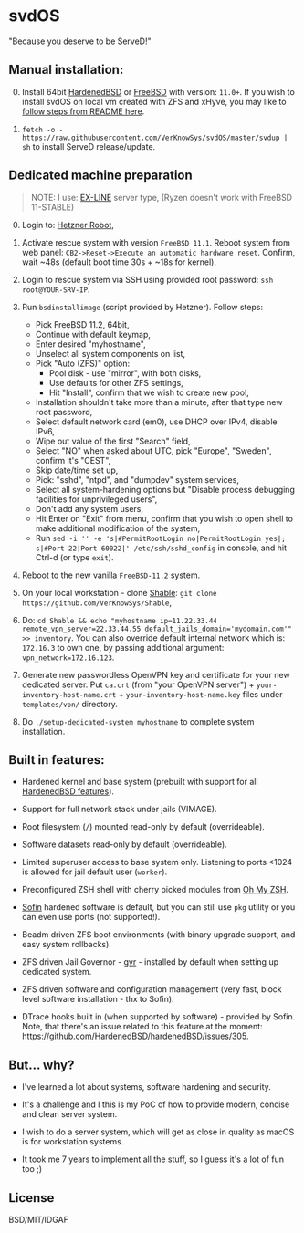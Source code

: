svdOS
=========

"Because you deserve to be ServeD!"


## Manual installation:

0. Install 64bit [HardenedBSD](https://hardenedbsd.org/) or [FreeBSD](https://www.freebsd.org/) with version: `11.0+`. If you wish to install svdOS on local vm created with ZFS and xHyve, you may like to [follow steps from README here](https://github.com/VerKnowSys/xhyve).

1. `fetch -o - https://raw.githubusercontent.com/VerKnowSys/svdOS/master/svdup | sh` to install ServeD release/update.


## Dedicated machine preparation

> NOTE: I use: [EX-LINE](https://www.hetzner.com/dedicated-rootserver/matrix-ex) server type, (Ryzen doesn't work with FreeBSD 11-STABLE)

0. Login to: [Hetzner Robot](https://robot.your-server.de/),

1. Activate rescue system with version `FreeBSD 11.1`. Reboot system from web panel: `CB2->Reset->Execute an automatic hardware reset`. Confirm, wait ~48s (default boot time 30s + ~18s for kernel).

2. Login to rescue system via SSH using provided root password: `ssh root@YOUR-SRV-IP`.

3. Run `bsdinstallimage` (script provided by Hetzner). Follow steps:
    - Pick FreeBSD 11.2, 64bit,
    - Continue with default keymap,
    - Enter desired "myhostname",
    - Unselect all system components on list,
    - Pick "Auto (ZFS)" option:
        - Pool disk - use "mirror", with both disks,
        - Use defaults for other ZFS settings,
        - Hit "Install", confirm that we wish to create new pool,
    - Installation shouldn't take more than a minute, after that type new root password,
    - Select default network card (em0), use DHCP over IPv4, disable IPv6,
    - Wipe out value of the first "Search" field,
    - Select "NO" when asked about UTC, pick "Europe", "Sweden", confirm it's "CEST",
    - Skip date/time set up,
    - Pick: "sshd", "ntpd", and "dumpdev" system services,
    - Select all system-hardening options but "Disable process debugging facilities for unprivileged users",
    - Don't add any system users,
    - Hit Enter on "Exit" from menu, confirm that you wish to open shell to make additional modification of the system,
    - Run `sed -i '' -e 's|#PermitRootLogin no|PermitRootLogin yes|; s|#Port 22|Port 60022|' /etc/ssh/sshd_config` in console, and hit Ctrl-d (or type `exit`).

4. Reboot to the new vanilla `FreeBSD-11.2` system.

5. On your local workstation - clone [Shable](https://github.com/VerKnowSys/Shable): `git clone https://github.com/VerKnowSys/Shable`,

6. Do: `cd Shable && echo "myhostname ip=11.22.33.44 remote_vpn_server=22.33.44.55 default_jails_domain='mydomain.com'" >> inventory`. You can also override default internal network which is: `172.16.3` to own one, by passing additional argument: `vpn_network=172.16.123`.

7. Generate new passwordless OpenVPN key and certificate for your new dedicated server. Put `ca.crt` (from "your OpenVPN server") + `your-inventory-host-name.crt` + `your-inventory-host-name.key` files under `templates/vpn/` directory.

8. Do `./setup-dedicated-system myhostname` to complete system installation.


## Built in features:

* Hardened kernel and base system (prebuilt with support for all [HardenedBSD features](https://hardenedbsd.org/content/easy-feature-comparison)).

* Support for full network stack under jails (VIMAGE).

* Root filesystem (`/`) mounted read-only by default (overrideable).

* Software datasets read-only by default (overrideable).

* Limited superuser access to base system only. Listening to ports <1024 is allowed for jail default user (`worker`).

* Preconfigured ZSH shell with cherry picked modules from [Oh My ZSH](https://github.com/robbyrussell/oh-my-zsh).

* [Sofin](https://github.com/VerKnowSys/sofin) hardened software is default, but you can still use `pkg` utility or you can even use ports (not supported!).

* Beadm driven ZFS boot environments (with binary upgrade support, and easy system rollbacks).

* ZFS driven Jail Governor - [gvr](https://github.com/VerKnowSys/svdOS/blob/master/gvr) - installed by default when setting up dedicated system.

* ZFS driven software and configuration management (very fast, block level software installation - thx to Sofin).

* DTrace hooks built in (when supported by software) - provided by Sofin. Note, that there's an issue related to this feature at the moment: https://github.com/HardenedBSD/hardenedBSD/issues/305.



## But… why?

* I've learned a lot about systems, software hardening and security.

* It's a challenge and I this is my PoC of how to provide modern, concise and clean server system.

* I wish to do a server system, which will get as close in quality as macOS is for workstation systems.

* It took me 7 years to implement all the stuff, so I guess it's a lot of fun too ;)


## License

BSD/MIT/IDGAF


